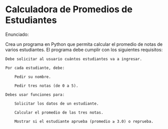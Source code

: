 # Calculadora de Promedios de Estudiantes

Enunciado:

Crea un programa en Python que permita calcular el promedio de notas de varios estudiantes. El programa debe cumplir con los siguientes requisitos:

    Debe solicitar al usuario cuántos estudiantes va a ingresar.

    Por cada estudiante, debe:

        Pedir su nombre. 

        Pedir tres notas (de 0 a 5). 

    Debes usar funciones para:

        Solicitar los datos de un estudiante. 

        Calcular el promedio de las tres notas. 

        Mostrar si el estudiante aprueba (promedio ≥ 3.0) o reprueba.
